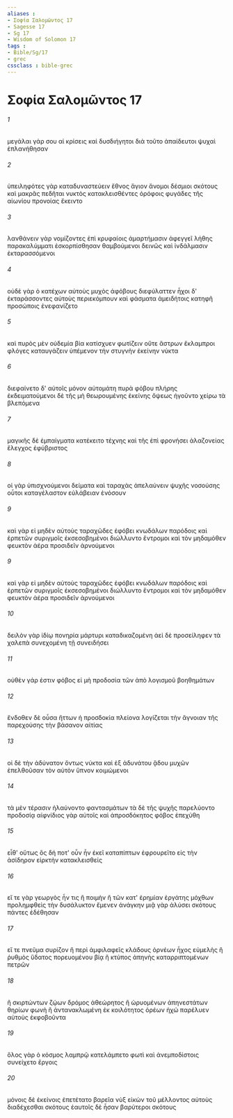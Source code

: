 ```yaml
---
aliases : 
- Σοφία Σαλoμῶντος 17
- Sagesse 17
- Sg 17
- Wisdom of Solomon 17
tags : 
- Bible/Sg/17
- grec
cssclass : bible-grec
---
```


# Σοφία Σαλoμῶντος 17

###### 1
μεγάλαι γάρ σου αἱ κρίσεις καὶ δυσδιήγητοι διὰ τοῦτο ἀπαίδευτοι ψυχαὶ ἐπλανήθησαν
###### 2
ὑπειληφότες γὰρ καταδυναστεύειν ἔθνος ἅγιον ἄνομοι δέσμιοι σκότους καὶ μακρᾶς πεδῆται νυκτὸς κατακλεισθέντες ὀρόφοις φυγάδες τῆς αἰωνίου προνοίας ἔκειντο
###### 3
λανθάνειν γὰρ νομίζοντες ἐπὶ κρυφαίοις ἁμαρτήμασιν ἀφεγγεῖ λήθης παρακαλύμματι ἐσκορπίσθησαν θαμβούμενοι δεινῶς καὶ ἰνδάλμασιν ἐκταρασσόμενοι
###### 4
οὐδὲ γὰρ ὁ κατέχων αὐτοὺς μυχὸς ἀφόβους διεφύλαττεν ἦχοι δ' ἐκταράσσοντες αὐτοὺς περιεκόμπουν καὶ φάσματα ἀμειδήτοις κατηφῆ προσώποις ἐνεφανίζετο
###### 5
καὶ πυρὸς μὲν οὐδεμία βία κατίσχυεν φωτίζειν οὔτε ἄστρων ἔκλαμπροι φλόγες καταυγάζειν ὑπέμενον τὴν στυγνὴν ἐκείνην νύκτα
###### 6
διεφαίνετο δ' αὐτοῖς μόνον αὐτομάτη πυρὰ φόβου πλήρης ἐκδειματούμενοι δὲ τῆς μὴ θεωρουμένης ἐκείνης ὄψεως ἡγοῦντο χείρω τὰ βλεπόμενα
###### 7
μαγικῆς δὲ ἐμπαίγματα κατέκειτο τέχνης καὶ τῆς ἐπὶ φρονήσει ἀλαζονείας ἔλεγχος ἐφύβριστος
###### 8
οἱ γὰρ ὑπισχνούμενοι δείματα καὶ ταραχὰς ἀπελαύνειν ψυχῆς νοσούσης οὗτοι καταγέλαστον εὐλάβειαν ἐνόσουν
###### 9
καὶ γὰρ εἰ μηδὲν αὐτοὺς ταραχῶδες ἐφόβει κνωδάλων παρόδοις καὶ ἑρπετῶν συριγμοῖς ἐκσεσοβημένοι διώλλυντο ἔντρομοι καὶ τὸν μηδαμόθεν φευκτὸν ἀέρα προσιδεῖν ἀρνούμενοι
###### 9
καὶ γὰρ εἰ μηδὲν αὐτοὺς ταραχῶδες ἐφόβει κνωδάλων παρόδοις καὶ ἑρπετῶν συριγμοῖς ἐκσεσοβημένοι διώλλυντο ἔντρομοι καὶ τὸν μηδαμόθεν φευκτὸν ἀέρα προσιδεῖν ἀρνούμενοι
###### 10
δειλὸν γὰρ ἰδίῳ πονηρία μάρτυρι καταδικαζομένη ἀεὶ δὲ προσείληφεν τὰ χαλεπὰ συνεχομένη τῇ συνειδήσει
###### 11
οὐθὲν γάρ ἐστιν φόβος εἰ μὴ προδοσία τῶν ἀπὸ λογισμοῦ βοηθημάτων
###### 12
ἔνδοθεν δὲ οὖσα ἥττων ἡ προσδοκία πλείονα λογίζεται τὴν ἄγνοιαν τῆς παρεχούσης τὴν βάσανον αἰτίας
###### 13
οἱ δὲ τὴν ἀδύνατον ὄντως νύκτα καὶ ἐξ ἀδυνάτου ᾅδου μυχῶν ἐπελθοῦσαν τὸν αὐτὸν ὕπνον κοιμώμενοι
###### 14
τὰ μὲν τέρασιν ἠλαύνοντο φαντασμάτων τὰ δὲ τῆς ψυχῆς παρελύοντο προδοσίᾳ αἰφνίδιος γὰρ αὐτοῖς καὶ ἀπροσδόκητος φόβος ἐπεχύθη
###### 15
εἶθ' οὕτως ὃς δή ποτ' οὖν ἦν ἐκεῖ καταπίπτων ἐφρουρεῖτο εἰς τὴν ἀσίδηρον εἱρκτὴν κατακλεισθείς
###### 16
εἴ τε γὰρ γεωργὸς ἦν τις ἢ ποιμὴν ἢ τῶν κατ' ἐρημίαν ἐργάτης μόχθων προλημφθεὶς τὴν δυσάλυκτον ἔμενεν ἀνάγκην μιᾷ γὰρ ἁλύσει σκότους πάντες ἐδέθησαν
###### 17
εἴ τε πνεῦμα συρίζον ἢ περὶ ἀμφιλαφεῖς κλάδους ὀρνέων ἦχος εὐμελὴς ἢ ῥυθμὸς ὕδατος πορευομένου βίᾳ ἢ κτύπος ἀπηνὴς καταρριπτομένων πετρῶν
###### 18
ἢ σκιρτώντων ζῴων δρόμος ἀθεώρητος ἢ ὠρυομένων ἀπηνεστάτων θηρίων φωνὴ ἢ ἀντανακλωμένη ἐκ κοιλότητος ὀρέων ἠχώ παρέλυεν αὐτοὺς ἐκφοβοῦντα
###### 19
ὅλος γὰρ ὁ κόσμος λαμπρῷ κατελάμπετο φωτὶ καὶ ἀνεμποδίστοις συνείχετο ἔργοις
###### 20
μόνοις δὲ ἐκείνοις ἐπετέτατο βαρεῖα νὺξ εἰκὼν τοῦ μέλλοντος αὐτοὺς διαδέχεσθαι σκότους ἑαυτοῖς δὲ ἦσαν βαρύτεροι σκότους
